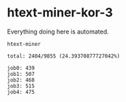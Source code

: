 # htext-miner-kor-3

Everything doing here is automated.

```
htext-miner

total: 2404/9855 (24.39370877727042%)

job0: 439
job1: 507
job2: 468
job3: 515
job4: 475
```